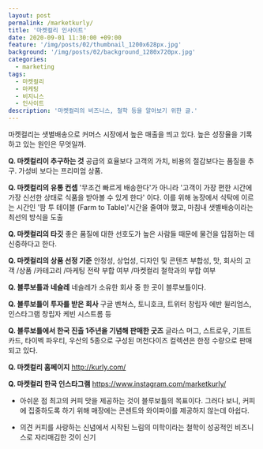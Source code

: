 ```yaml
---
layout: post
permalink: /marketkurly/
title: '마켓컬리 인사이트'
date: 2020-09-01 11:30:00 +09:00
feature: '/img/posts/02/thumbnail_1200x628px.jpg'
background: '/img/posts/02/background_1280x720px.jpg'
categories:
  - marketing
tags:
  - 마켓컬리
  - 마케팅
  - 비지니스
  - 인사이트
description: '마켓컬리의 비즈니스, 철학 등을 알아보기 위한 글.'
---
```


마켓컬리는 샛별배송으로 커머스 시장에서 높은 매출을 띄고 있다. 높은 성장율을 기록하고 있는 원인은 무엇일까.

**Q. 마켓컬리이 추구하는 것**
공급의 효율보다 고객의 가치, 비용의 절감보다는 품질을 추구. 가성비 보다는 프리미엄 상품.

**Q. 마켓컬리의 유통 컨셉**
'무조건 빠르게 배송한다'가 아니라 '고객이 가장 편한 시간에 가장 신선한 상태로 식품을 받아볼 수 있게 한다' 이다.
이를 위해 농장에서 식탁에 이르는 시간인 '팜 투 테이블 (Farm to Table)'시간을 줄여야 했고, 마침내 샛별배송이라는 최선의 방식을 도출

**Q. 마켓컬리의 타깃**
좋은 품질에 대한 선호도가 높은 사람들
때문에 물건을 입점하는 데 신중하다고 한다.

**Q. 마켓컬리의 상품 선정 기준**
안정성, 상업성, 디자인 및 콘텐츠 부합성, 맛, 회사의 고객 /상품 /카테고리 /마케팅 전략 부합 여부 /마켓컬리 철학과의 부합 여부


**Q. 블루보틀과 네슬레**
네슬레가 소유한 회사 중 한 곳이 블루보틀이다.



**Q. 블루보틀이 투자를 받은 회사**
구글 벤쳐스, 토니호크, 트위터 창립자 에반 윌리엄스, 인스타그램 창립자 케빈 시스트롬 등

**Q. 블루보틀에서 한국 진출 1주년을 기념해 판매한 굿즈**
글라스 머그, 스트로우, 기프트 카드, 타이벡 파우티, 우산의 5종으로 구성된 머천다이즈 컬렉션은 한정 수량으로 판매되고 있다.

**Q. 마켓컬리 홈페이지**
http://kurly.com/

**Q. 마켓컬리 한국 인스타그램**
https://www.instagram.com/marketkurly/

* 아쉬운 점
최고의 커피 맛을 제공하는 것이 블루보틀의 목표이다. 그러다 보니, 커피에 집중하도록 하기 위해 매장에는 콘센트와 와이파이를 제공하지 않는데 아쉽다.

* 의견
커피를 사랑하는 신념에서 시작된 느림의 미학이라는 철학이 성공적인 비즈니스로 자리매김한 것이 신기
